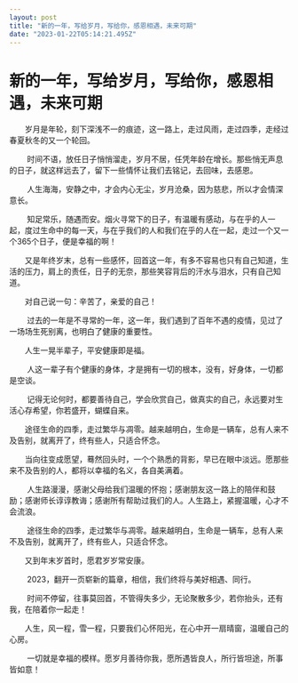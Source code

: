 ```yaml
---
layout: post
title: "新的一年，写给岁月，写给你，感恩相遇，未来可期"
date: "2023-01-22T05:14:21.495Z"
---
```

新的一年，写给岁月，写给你，感恩相遇，未来可期
=======================

　　岁月是年轮，刻下深浅不一的痕迹，这一路上，走过风雨，走过四季，走经过春夏秋冬的又一个轮回。

　　 时间不语，放任日子悄悄溜走，岁月不居，任凭年龄在增长。那些悄无声息的日子，就这样远去了，留下一些情怀让我们去铭记，去回味，去感恩。

　　 人生海海，安静之中，才会内心无尘，岁月沧桑，因为慈悲，所以才会情深意长。

　　 知足常乐，随遇而安。烟火寻常下的日子，有温暖有感动，与在乎的人一起，度过生命中的每一天，与在乎我们的人和我们在乎的人在一起，走过一个又一个365个日子，便是幸福的啊！

　　又是年终岁末，总有一些感怀，回首这一年，有多不容易也只有自己知道，生活的压力，肩上的责任，日子的无奈，那些笑容背后的汗水与泪水，只有自己知道。

　　对自己说一句：辛苦了，亲爱的自己！

　　 过去的一年是不寻常的一年，这一年，我们遇到了百年不遇的疫情，见过了一场场生死别离，也明白了健康的重要性。

　　人生一晃半辈子，平安健康即是福。

　　 人这一辈子有个健康的身体，才是拥有一切的根本，没有，好身体，一切都是空谈。

　　 记得无论何时，都要善待自己，学会欣赏自己，做真实的自己，永远要对生活心存希望，你若盛开，蝴蝶自来。

　　途径生命的四季，走过繁华与凋零。越来越明白，生命是一辆车，总有人来不及告别，就离开了，终有些人，只适合怀念。

　　当向往变成愿望，蓦然回头时，一个个熟悉的背影，早已在眼中淡远。愿那些来不及告别的人，都将以幸福的名义，各自美满着。

　　 人生路漫漫，感谢父母给我们温暖的怀抱；感谢朋友这一路上的陪伴和鼓励；感谢师长谆谆教诲；感谢所有帮助过我们的人。人生路上，紧握温暖，心才不会流浪。

　　 途径生命的四季，走过繁华与凋零。越来越明白，生命是一辆车，总有人来不及告别，就离开了，终有些人，只适合怀念。

　　又到年末岁首时，愿君岁岁常安康。

　　 2023，翻开一页崭新的篇章，相信，我们终将与美好相遇、同行。

　　 时间不停留，往事莫回首，不管得失多少，无论聚散多少，若你抬头，还有我，在陪着你一起走！

　　人生，风一程，雪一程，只要我们心怀阳光，在心中开一扇晴窗，温暖自己的心房。

　　 一切就是幸福的模样。愿岁月善待你我，愿所遇皆良人，所行皆坦途，所事皆如意！